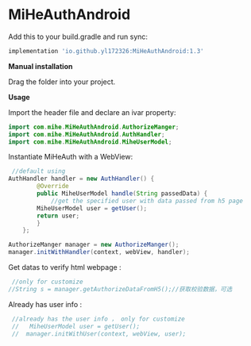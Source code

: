 # MiHeAuthAndroid



Add this to your build.gradle and run sync:

```groovy
implementation 'io.github.yl172326:MiHeAuthAndroid:1.3'
```

**Manual installation**

Drag the folder into your project.

**Usage**

Import the header file and declare an ivar property:

```java
import com.mihe.MiHeAuthAndroid.AuthorizeManger;
import com.mihe.MiHeAuthAndroid.AuthHandler;
import com.mihe.MiHeAuthAndroid.MiheUserModel;
```


Instantiate MiHeAuth with a WebView:

```java
 //default using
AuthHandler handler = new AuthHandler() {
        @Override
        public MiheUserModel handle(String passedData) {
    		//get the specified user with data passed from h5 page
        MiheUserModel user = getUser();
        return user;
        }
    };

AuthorizeManger manager = new AuthorizeManger();
manager.initWithHandler(context, webView, handler);

```

Get  datas to verify html webpage :

```java
 //only for customize
//String s = manager.getAuthorizeDataFromH5();//获取校验数据，可选
```

Already  has user info :

```java
 //already has the user info ， only for customize
 //   MiheUserModel user = getUser();
 //  manager.initWithUser(context, webView, user);
```

